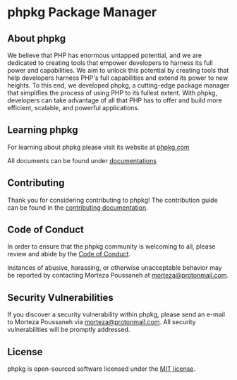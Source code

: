 # phpkg Package Manager

## About phpkg

We believe that PHP has enormous untapped potential, and we are dedicated to creating tools that empower developers to harness its full power and capabilities. We aim to unlock this potential by creating tools that help developers harness PHP's full capabilities and extend its power to new heights. To this end, we developed phpkg, a cutting-edge package manager that simplifies the process of using PHP to its fullest extent. With phpkg, developers can take advantage of all that PHP has to offer and build more efficient, scalable, and powerful applications.

## Learning phpkg

For learning about phpkg please visit its website at [phpkg.com](https://phpkg.com)

All documents can be found under [documentations](https://phpkg.com/documentations)


## Contributing

Thank you for considering contributing to phpkg! The contribution guide can be found in the [contributing documentation](https://github.com/php-repos/phpkg/blob/master/CONTRIBUTING.md).


## Code of Conduct

In order to ensure that the phpkg community is welcoming to all, please review and abide by the [Code of Conduct](https://github.com/php-repos/phpkg/blob/master/CODE_OF_CONDUCT.md).

Instances of abusive, harassing, or otherwise unacceptable behavior may be reported by contacting Morteza Poussaneh at [morteza@protonmail.com](mailto:morteza@protonmail.com).


## Security Vulnerabilities

If you discover a security vulnerability within phpkg, please send an e-mail to Morteza Poussaneh via [morteza@protonmail.com](mailto:morteza@protonmail.com). All security vulnerabilities will be promptly addressed.

## License

phpkg is open-sourced software licensed under the [MIT license](https://opensource.org/licenses/MIT).

